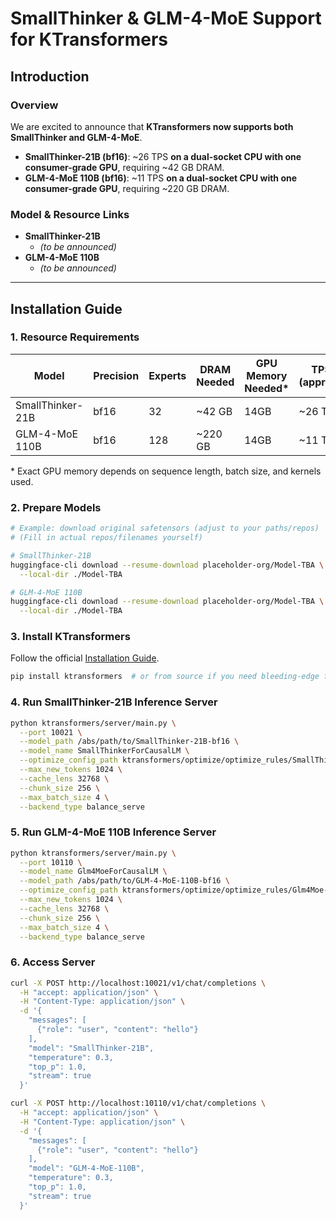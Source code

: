 # SmallThinker & GLM-4-MoE Support for KTransformers

## Introduction

### Overview
We are excited to announce that **KTransformers now supports both SmallThinker and GLM-4-MoE**.

- **SmallThinker-21B (bf16)**: ~26 TPS **on a dual-socket CPU with one consumer-grade GPU**, requiring ~42 GB DRAM.  
- **GLM-4-MoE 110B (bf16)**: ~11 TPS **on a dual-socket CPU with one consumer-grade GPU**, requiring ~220 GB DRAM.

### Model & Resource Links
- **SmallThinker-21B**
  - *(to be announced)*
- **GLM-4-MoE 110B**
  - *(to be announced)*

---

## Installation Guide

### 1. Resource Requirements

| Model                 | Precision | Experts | DRAM Needed | GPU Memory Needed* | TPS (approx.) | 
|-----------------------|-----------|---------|-------------|--------------------|---------------|
| SmallThinker-21B      | bf16      | 32      | ~42 GB      | 14GB               | ~26 TPS       | 
| GLM-4-MoE 110B        | bf16      | 128     | ~220 GB     | 14GB               | ~11 TPS       | 

\* Exact GPU memory depends on sequence length, batch size, and kernels used.  

### 2. Prepare Models

```bash
# Example: download original safetensors (adjust to your paths/repos)
# (Fill in actual repos/filenames yourself)

# SmallThinker-21B
huggingface-cli download --resume-download placeholder-org/Model-TBA \
  --local-dir ./Model-TBA

# GLM-4-MoE 110B
huggingface-cli download --resume-download placeholder-org/Model-TBA \
  --local-dir ./Model-TBA
```


### 3. Install KTransformers

Follow the official [Installation Guide](https://kvcache-ai.github.io/ktransformers/en/install.html).

```bash
pip install ktransformers  # or from source if you need bleeding-edge features
```

### 4. Run SmallThinker-21B Inference Server

```bash
python ktransformers/server/main.py \
  --port 10021 \
  --model_path /abs/path/to/SmallThinker-21B-bf16 \
  --model_name SmallThinkerForCausalLM \
  --optimize_config_path ktransformers/optimize/optimize_rules/SmallThinker-serve.yaml \
  --max_new_tokens 1024 \
  --cache_lens 32768 \
  --chunk_size 256 \
  --max_batch_size 4 \
  --backend_type balance_serve
```

### 5. Run GLM-4-MoE 110B Inference Server

```bash
python ktransformers/server/main.py \
  --port 10110 \
  --model_name Glm4MoeForCausalLM \
  --model_path /abs/path/to/GLM-4-MoE-110B-bf16 \
  --optimize_config_path ktransformers/optimize/optimize_rules/Glm4Moe-serve.yaml \
  --max_new_tokens 1024 \
  --cache_lens 32768 \
  --chunk_size 256 \
  --max_batch_size 4 \
  --backend_type balance_serve
```

### 6. Access Server

```bash
curl -X POST http://localhost:10021/v1/chat/completions \
  -H "accept: application/json" \
  -H "Content-Type: application/json" \
  -d '{
    "messages": [
      {"role": "user", "content": "hello"}
    ],
    "model": "SmallThinker-21B",
    "temperature": 0.3,
    "top_p": 1.0,
    "stream": true
  }'
```

```bash
curl -X POST http://localhost:10110/v1/chat/completions \
  -H "accept: application/json" \
  -H "Content-Type: application/json" \
  -d '{
    "messages": [
      {"role": "user", "content": "hello"}
    ],
    "model": "GLM-4-MoE-110B",
    "temperature": 0.3,
    "top_p": 1.0,
    "stream": true
  }'
```
